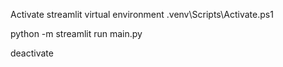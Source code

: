 Activate streamlit virtual environment
.venv\Scripts\Activate.ps1

python -m streamlit run main.py

deactivate
